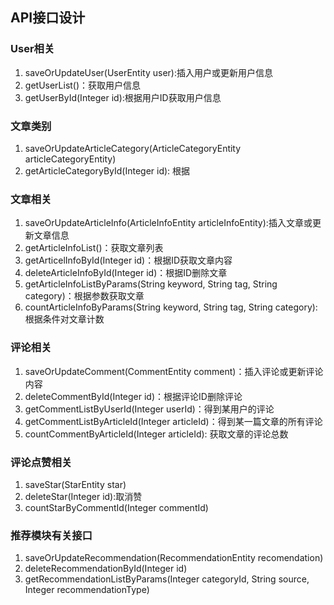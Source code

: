 ## API接口设计

### User相关

1. saveOrUpdateUser(UserEntity user):插入用户或更新用户信息
2. getUserList()：获取用户信息
3. getUserById(Integer id):根据用户ID获取用户信息

### 文章类别

1. saveOrUpdateArticleCategory(ArticleCategoryEntity articleCategoryEntity)
2. getArticleCategoryById(Integer id): 根据

### 文章相关

1. saveOrUpdateArticleInfo(ArticleInfoEntity articleInfoEntity):插入文章或更新文章信息
2. getArticleInfoList()：获取文章列表
3. getArticelInfoById(Integer id)：根据ID获取文章内容
4. deleteArticleInfoById(Integer id)：根据ID删除文章
5. getArticleInfoListByParams(String keyword, String tag, String category)：根据参数获取文章
6. countArticleInfoByParams(String keyword, String tag, String category):根据条件对文章计数


### 评论相关

1. saveOrUpdateComment(CommentEntity comment)：插入评论或更新评论内容
2. deleteCommentById(Integer id)：根据评论ID删除评论
3. getCommentListByUserId(Integer userId)：得到某用户的评论
4. getCommentListByArticleId(Integer articleId)：得到某一篇文章的所有评论
5. countCommentByArticleId(Integer articleId): 获取文章的评论总数


### 评论点赞相关

1. saveStar(StarEntity star)
2. deleteStar(Integer id):取消赞
3. countStarByCommentId(Integer commentId)


### 推荐模块有关接口

1. saveOrUpdateRecommendation(RecommendationEntity recomendation)
2. deleteRecommendationById(Integer id)
3. getRecommendationListByParams(Integer categoryId, String source, Integer recommendationType)